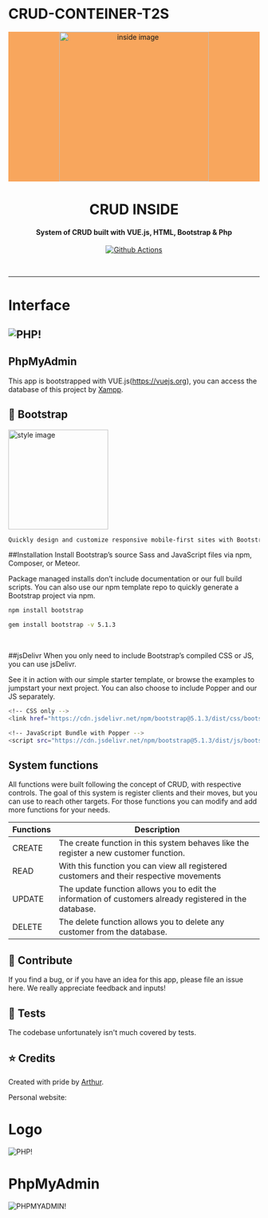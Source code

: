 # CRUD-CONTEINER-T2S


<p align="center" style="background-color: #F8A65D;">
    <img alt="inside image" src="https://github.com/Arthur756/INSIDE-CRUD-/blob/0dab93ab1ef30f088ad52ef8ad1982476a802595/Ativo%201.png" width="300px">
    <h1 align="center">CRUD INSIDE</h1>
</p>
<h4 align="center">System of CRUD built with VUE.js, HTML, Bootstrap & Php</h4>

<p align="center">
  <a href="https://github.com/Arthur756/INSIDE-CRUD-.git">
    <img alt="Github Actions"/>
  </a>
</p>

<br />

---

# Interface

![PHP!](https://github.com/Arthur756/INSIDE-CRUD-/blob/271586be70ea0db750060e0746afb07a65ee39e1/APPLICATION%20WEB%20PICTURE.jpg)
---

## PhpMyAdmin

This app is bootstrapped with VUE.js(https://vuejs.org), you can access the database of this project by [Xampp](https://www.apachefriends.org/pt_br/index.html).

## :hammer: Bootstrap

<img alt="style image" src="https://upload.wikimedia.org/wikipedia/commons/b/b2/Bootstrap_logo.svg" width="200px">

```bash
Quickly design and customize responsive mobile-first sites with Bootstrap, the world’s most popular front-end open source toolkit, featuring Sass variables and mixins, responsive grid system, extensive prebuilt components, and powerful JavaScript plugins.
```

##Installation
Install Bootstrap’s source Sass and JavaScript files via npm, Composer, or Meteor.

Package managed installs don’t include documentation or our full build scripts. You can also use our npm template repo to quickly generate a Bootstrap project via npm.

```bash
npm install bootstrap
```


```bash
gem install bootstrap -v 5.1.3
```
<br/>

##jsDelivr
When you only need to include Bootstrap’s compiled CSS or JS, you can use jsDelivr.

See it in action with our simple starter template, or browse the examples to jumpstart your next project. You can also choose to include Popper and our JS separately.

```bash
<!-- CSS only -->
<link href="https://cdn.jsdelivr.net/npm/bootstrap@5.1.3/dist/css/bootstrap.min.css" rel="stylesheet" integrity="sha384-1BmE4kWBq78iYhFldvKuhfTAU6auU8tT94WrHftjDbrCEXSU1oBoqyl2QvZ6jIW3" crossorigin="anonymous">
```


```bash
<!-- JavaScript Bundle with Popper -->
<script src="https://cdn.jsdelivr.net/npm/bootstrap@5.1.3/dist/js/bootstrap.bundle.min.js" integrity="sha384-ka7Sk0Gln4gmtz2MlQnikT1wXgYsOg+OMhuP+IlRH9sENBO0LRn5q+8nbTov4+1p" crossorigin="anonymous"></script>
```


## System functions

All functions were built following the concept of CRUD, with respective controls. The goal of this system is register clients and their moves, but you can use to reach other targets. For those functions you can modify and add more functions for your needs.

| Functions                  | Description                                                 |    
| ------------------------ | -------------------------------------------------------------- |
| CREATE |  The create function in this system behaves like the register a new customer function.|
| READ  | With this function you can view all registered customers and their respective movements |
| UPDATE    |The update function allows you to edit the information of customers already registered in the database.|  
| DELETE  | The delete function allows you to delete any customer from the database.   |

## :raising_hand: Contribute

If you find a bug, or if you have an idea for this app, please file an issue here. We really appreciate feedback and inputs!

## :microscope: Tests

The codebase unfortunately isn't much covered by tests.


## :star: Credits

Created with pride by [Arthur](www.linkedin.com/in/arthur-belfort-7568b8f34).

Personal website:


# Logo

![PHP!](https://github.com/Arthur756/INSIDE-CRUD-/blob/022bc5be65720340363074d49d7d095c39f564fc/INSIDE%20LOGO.jpg)



# PhpMyAdmin

![PHPMYADMIN!](https://installatron.com/images/remote/ss1_phpmyadmin.png)
